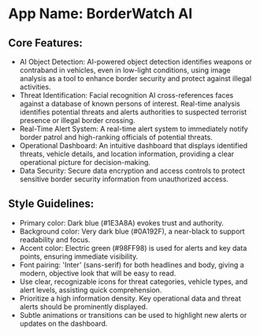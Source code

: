 # **App Name**: BorderWatch AI

## Core Features:

- AI Object Detection: AI-powered object detection identifies weapons or contraband in vehicles, even in low-light conditions, using image analysis as a tool to enhance border security and protect against illegal activities.
- Threat Identification: Facial recognition AI cross-references faces against a database of known persons of interest. Real-time analysis identifies potential threats and alerts authorities to suspected terrorist presence or illegal border crossing.
- Real-Time Alert System: A real-time alert system to immediately notify border patrol and high-ranking officials of potential threats.
- Operational Dashboard: An intuitive dashboard that displays identified threats, vehicle details, and location information, providing a clear operational picture for decision-making.
- Data Security: Secure data encryption and access controls to protect sensitive border security information from unauthorized access.

## Style Guidelines:

- Primary color: Dark blue (#1E3A8A) evokes trust and authority.
- Background color: Very dark blue (#0A192F), a near-black to support readability and focus.
- Accent color: Electric green (#98FF98) is used for alerts and key data points, ensuring immediate visibility.
- Font pairing: 'Inter' (sans-serif) for both headlines and body, giving a modern, objective look that will be easy to read.
- Use clear, recognizable icons for threat categories, vehicle types, and alert levels, assisting quick comprehension.
- Prioritize a high information density. Key operational data and threat alerts should be prominently displayed.
- Subtle animations or transitions can be used to highlight new alerts or updates on the dashboard.
